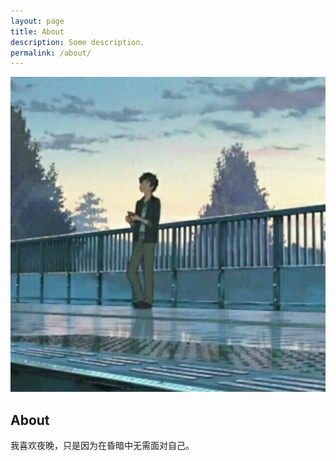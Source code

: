 ```yaml
---
layout: page
title: About
description: Some description.
permalink: /about/
---
```


<img itemprop="image" class="img-rounded" src="https://raw.githubusercontent.com/luhux/images/master/blogtouxiang.jpg" alt="luhux">

## About


我喜欢夜晚，只是因为在昏暗中无需面对自己。
